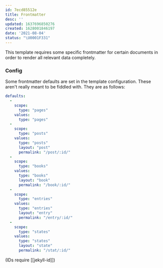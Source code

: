 ```yaml
---
id: 7ecd85512e
title: Frontmatter
desc: ''
updated: 1637696850276
created: 1628001846197
date: '2021-08-04'
status: "\U0001F331"
---
```


This template requires some specific frontmatter for certain documents in order to render all relevant data completely.

### Config

Some frontmatter defaults are set in the template configuration. These aren't really meant to be fiddled with. They are as follows:

```yaml
defaults:
  - 
    scope:
      type: "pages"
    values:
      type: "pages"
  - 
    scope:
      type: "posts"
    values:
      type: "posts"
      layout: "post"
      permalink: "/post/:id/"
  - 
    scope:
      type: "books"
    values:
      type: "books"
      layout: "book"
      permalink: "/book/:id/"
  - 
    scope:
      type: "entries"
    values:
      type: "entries"
      layout: "entry"
      permalink: "/entry/:id/"
  - 
    scope:
      type: "states"
    values:
      type: "states"
      layout: "state"
      permalink: "/stat/:id/"
```

(IDs require [[jekyll-id]])
